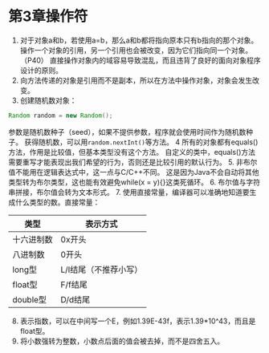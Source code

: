 # 第3章操作符

1.  对于对象a和b，若使用a=b，那么a和b都将指向原本只有b指向的那个对象。操作一个对象的引用，另一个引用也会被改变，因为它们指向同一个对象。（P40）
直接操作对象内的域容易导致混乱，而且违背了良好的面向对象程序设计的原则。
2.  向方法传递的对象是引用而不是副本，所以在方法中操作对象，对象会发生改变。
3.  创建随机数对象：
```java
Random random = new Random();
```
参数是随机数种子（seed），如果不提供参数，程序就会使用时间作为随机数种子。
获得随机数，可以用`random.nextInt()`等方法。
4  所有的对象都有equals()方法，作用是比较值，但基本类型没有这个方法。
自定义的类中，equals()方法需要重写才能表现出我们希望的行为，否则还是比较引用的默认行为。
5.  非布尔值不能用在逻辑表达式中，这一点与C/C++不同。
这是因为Java不会自动将其他类型转为布尔类型，这也能有效避免while(x = y){}这类死循环。
6.  布尔值与字符串拼接，布尔值会转为文本形式。
7.  使用直接常量，编译器可以准确地知道要生成什么类型的数。直接常量：
    
|  类型   |  表示方式   |
| --- | --- |
|  十六进制数   |  0x开头   |
|   八进制数  |  0开头   |
|  long型   |  L/l结尾（不推荐小写）   |
|  float型   |  F/f结尾   |
|  double型   |  D/d结尾   |

8.  表示指数，可以在中间写一个E，例如1.39E-43f，表示1.39\*10^43，而且是float型。
9.  将小数强转为整数，小数点后面的值会被去掉，而不是四舍五入。